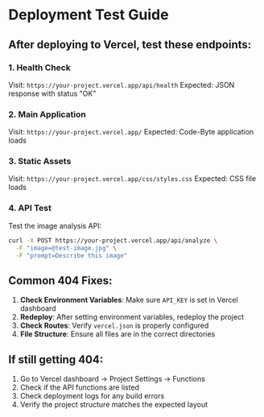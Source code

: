 # Deployment Test Guide

## After deploying to Vercel, test these endpoints:

### 1. Health Check
Visit: `https://your-project.vercel.app/api/health`
Expected: JSON response with status "OK"

### 2. Main Application
Visit: `https://your-project.vercel.app/`
Expected: Code-Byte application loads

### 3. Static Assets
Visit: `https://your-project.vercel.app/css/styles.css`
Expected: CSS file loads

### 4. API Test
Test the image analysis API:
```bash
curl -X POST https://your-project.vercel.app/api/analyze \
  -F "image=@test-image.jpg" \
  -F "prompt=Describe this image"
```

## Common 404 Fixes:

1. **Check Environment Variables**: Make sure `API_KEY` is set in Vercel dashboard
2. **Redeploy**: After setting environment variables, redeploy the project
3. **Check Routes**: Verify `vercel.json` is properly configured
4. **File Structure**: Ensure all files are in the correct directories

## If still getting 404:

1. Go to Vercel dashboard → Project Settings → Functions
2. Check if the API functions are listed
3. Check deployment logs for any build errors
4. Verify the project structure matches the expected layout
